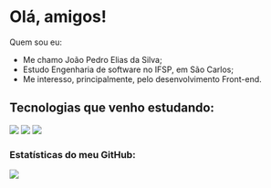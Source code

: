 # Olá, amigos!
Quem sou eu:
- Me chamo João Pedro Elias da Silva;
- Estudo Engenharia de software no IFSP, em São Carlos;
- Me interesso, principalmente, pelo desenvolvimento Front-end.
## Tecnologias que venho estudando:
![](https://img.shields.io/badge/Python-3776AB?style=for-the-badge&logo=python&logoColor=white)
![](	https://img.shields.io/badge/HTML-239120?style=for-the-badge&logo=html5&logoColor=white)
![](https://img.shields.io/badge/CSS-239120?&style=for-the-badge&logo=css3&logoColor=white)
### Estatísticas do meu GitHub:
[![](https://github-readme-stats.vercel.app/api?username=joaopedroelias
)](https://github.com/anuraghazra/github-readme-stats)